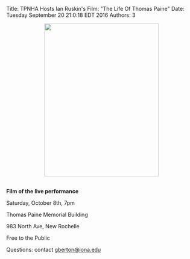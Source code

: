 Title: TPNHA Hosts Ian Ruskin's Film: "The Life Of Thomas Paine"
Date: Tuesday September  20 21:0:18 EDT 2016
Authors: 3

<center><img src="/images/ian-ruskin-paine-film.png" style="width: 303; height: 406"></center>

<br/>



**Film of the live performance**

Saturday, October 8th, 7pm

Thomas Paine Memorial Building

983 North Ave, New Rochelle

Free to the Public

Questions: contact gberton@iona.edu
